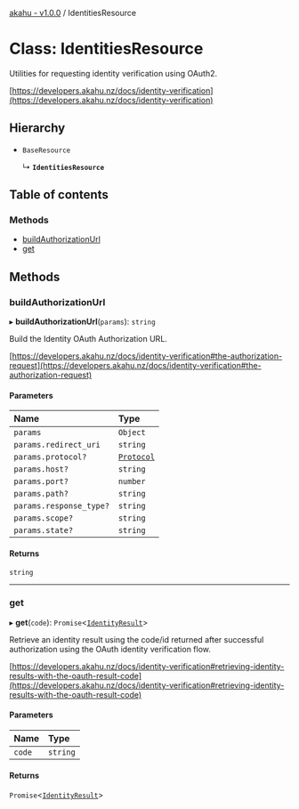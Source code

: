 [akahu - v1.0.0](../README.md) / IdentitiesResource

# Class: IdentitiesResource

Utilities for requesting identity verification using OAuth2.

[https://developers.akahu.nz/docs/identity-verification](https://developers.akahu.nz/docs/identity-verification)

## Hierarchy

- `BaseResource`

  ↳ **`IdentitiesResource`**

## Table of contents

### Methods

- [buildAuthorizationUrl](IdentitiesResource.md#buildauthorizationurl)
- [get](IdentitiesResource.md#get)

## Methods

### buildAuthorizationUrl

▸ **buildAuthorizationUrl**(`params`): `string`

Build the Identity OAuth Authorization URL.

[https://developers.akahu.nz/docs/identity-verification#the-authorization-request](https://developers.akahu.nz/docs/identity-verification#the-authorization-request)

#### Parameters

| Name | Type |
| :------ | :------ |
| `params` | `Object` |
| `params.redirect_uri` | `string` |
| `params.protocol?` | [`Protocol`](../README.md#protocol) |
| `params.host?` | `string` |
| `params.port?` | `number` |
| `params.path?` | `string` |
| `params.response_type?` | `string` |
| `params.scope?` | `string` |
| `params.state?` | `string` |

#### Returns

`string`

___

### get

▸ **get**(`code`): `Promise`<[`IdentityResult`](../README.md#identityresult)\>

Retrieve an identity result using the code/id returned after successful authorization using the
OAuth identity verification flow.

[https://developers.akahu.nz/docs/identity-verification#retrieving-identity-results-with-the-oauth-result-code](https://developers.akahu.nz/docs/identity-verification#retrieving-identity-results-with-the-oauth-result-code)

#### Parameters

| Name | Type |
| :------ | :------ |
| `code` | `string` |

#### Returns

`Promise`<[`IdentityResult`](../README.md#identityresult)\>
